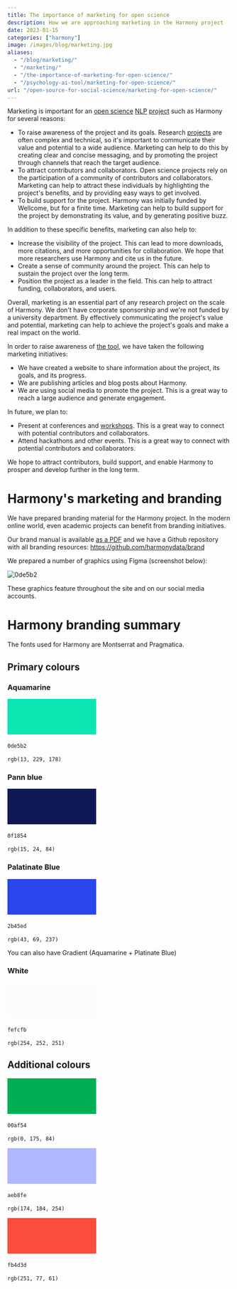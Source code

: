 ```yaml
---
title: The importance of marketing for open science
description: How we are approaching marketing in the Harmony project
date: 2023-01-15
categories: ["harmony"]
image: /images/blog/marketing.jpg
aliases:
  - "/blog/marketing/"
  - "/marketing/"
  - "/the-importance-of-marketing-for-open-science/"
  - "/psychology-ai-tool/marketing-for-open-science/"
url: "/open-source-for-social-science/marketing-for-open-science/"
---
```



Marketing is important for an [open science](/open-source-for-social-science/) [NLP](https://fastdatascience.com/portfolio/nlp-consultant/) [project](https://fastdatascience.com/starting-a-data-science-project) such as Harmony for several reasons:

* To raise awareness of the project and its goals. Research [projects](https://harmonydata.ac.uk/projects-partners) are often complex and technical, so it's important to communicate their value and potential to a wide audience. Marketing can help to do this by creating clear and concise messaging, and by promoting the project through channels that reach the target audience. 
* To attract contributors and collaborators. Open science projects rely on the participation of a community of contributors and collaborators. Marketing can help to attract these individuals by highlighting the project's benefits, and by providing easy ways to get involved.
* To build support for the project. Harmony was initially funded by Wellcome, but for a finite time. Marketing can help to build support for the project by demonstrating its value, and by generating positive buzz.

In addition to these specific benefits, marketing can also help to:

* Increase the visibility of the project. This can lead to more downloads, more citations, and more opportunities for collaboration. We hope that more researchers use Harmony and cite us in the future.
* Create a sense of community around the project. This can help to sustain the project over the long term.
* Position the project as a leader in the field. This can help to attract funding, collaborators, and users.

Overall, marketing is an essential part of any research project on the scale of Harmony. We don't have corporate sponsorship and we're not funded by a university department. By effectively communicating the project's value and potential, marketing can help to achieve the project's goals and make a real impact on the world.

In order to raise awareness of [the tool](/psychology-ai-tool/), we have taken the following marketing initiatives:

* We have created a website to share information about the project, its goals, and its progress.
* We are publishing articles and blog posts about Harmony.
* We are using social media to promote the project. This is a great way to reach a large audience and generate engagement.

In future, we plan to:

* Present at conferences and [workshops](https://harmonydata.ac.uk/harmony-tidal-workshop). This is a great way to connect with potential contributors and collaborators.
* Attend hackathons and other events. This is a great way to connect with potential contributors and collaborators.

We hope to attract contributors, build support, and enable Harmony to prosper and develop further in the long term.

# Harmony's marketing and branding

We have prepared branding material for the Harmony project. In the modern online world, even academic projects can benefit from branding initiatives.

Our brand manual is available [as a PDF](https://raw.githubusercontent.com/harmonydata/brand/main/Brandbook.pdf) and we have a Github repository with all branding resources: https://github.com/harmonydata/brand

We prepared a number of graphics using Figma (screenshot below):

![0de5b2](/images/figma.png)

These graphics feature throughout the site and on our social media accounts.

# Harmony branding summary

The fonts used for Harmony are Montserrat and Pragmatica.

## Primary colours

### Aquamarine

![0de5b2](https://raw.githubusercontent.com/harmonydata/brand/main/colours/0de5b2.svg)
```
0de5b2
```
```
rgb(13, 229, 178)
```

### Pann blue

![0f1854](https://raw.githubusercontent.com/harmonydata/brand/main/colours/0f1854.svg)
```
0f1854
```
```
rgb(15, 24, 84)
```

### Palatinate Blue

![2b45ed](https://raw.githubusercontent.com/harmonydata/brand/main/colours/2b45ed.svg)
```
2b45ed
```
```
rgb(43, 69, 237)
```

You can also have Gradient (Aquamarine + Platinate Blue)

### White

![fefcfb](https://raw.githubusercontent.com/harmonydata/brand/main/colours/fefcfb.svg)
```
fefcfb
```
```
rgb(254, 252, 251)
```


## Additional colours


![00af54](https://raw.githubusercontent.com/harmonydata/brand/main/colours/00af54.svg)
```
00af54
```
```
rgb(0, 175, 84)
```


![aeb8fe](https://raw.githubusercontent.com/harmonydata/brand/main/colours/aeb8fe.svg)
```
aeb8fe
```
```
rgb(174, 184, 254)
```


![fb4d3d](https://raw.githubusercontent.com/harmonydata/brand/main/colours/fb4d3d.svg)
```
fb4d3d
```
```
rgb(251, 77, 61)
```



